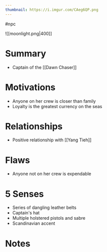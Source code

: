 ```yaml
---
thumbnail: https://i.imgur.com/CAeg6QP.png
---
```


#npc

![[moonlight.png|400]]
# Summary
- Captain of the [[Dawn Chaser]]

# Motivations
- Anyone on her crew is closer than family
- Loyalty is the greatest currency on the seas
# Relationships
- Positive relationship with [[Yang Tieh]]

# Flaws
- Anyone not on her crew is expendable 
# 5 Senses
-   Series of dangling leather belts
-   Captain's hat
-   Multiple holstered pistols and sabre
-   Scandinavian accent
# Notes
